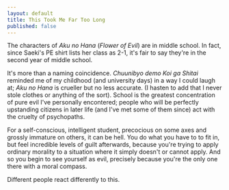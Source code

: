 ```yaml
---
layout: default
title: This Took Me Far Too Long
published: false
---
```


The characters of *Aku no Hana* (*Flower of Evil*) are in middle school. In fact, since Saeki's PE shirt lists her class as 2-1, it's fair to say they're in the second year of middle school.

It's more than a naming coincidence. *Chuunibyo demo Koi ga Shitai* reminded me of my childhood (and university days) in a way I could laugh at; *Aku no Hana* is crueller but no less accurate. (I hasten to add that I never stole clothes or anything of the sort). School is the greatest concentration of pure evil I've personally encontered; people who  will be perfectly upstanding citizens in later life (and I've met some of them since) act with the cruelty of psychopaths.

For a self-conscious, intelligent student, precocious on some axes and grossly immature on others, it can be hell. You do what you have to to fit in, but feel incredible levels of guilt afterwards, because you're trying to apply ordinary morality to a situation where it simply doesn't or cannot apply. And so you begin to see yourself as evil, precisely because you're the only one there with a moral compass.

Different people react differently to this.